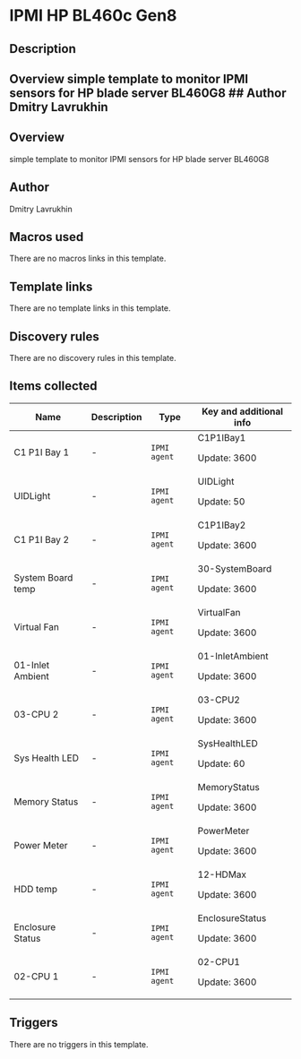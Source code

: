# IPMI HP BL460c Gen8

## Description

## Overview simple template to monitor IPMI sensors for HP blade server BL460G8 ## Author Dmitry Lavrukhin 

## Overview

simple template to monitor IPMI sensors for HP blade server BL460G8


 



## Author

Dmitry Lavrukhin

## Macros used

There are no macros links in this template.

## Template links

There are no template links in this template.

## Discovery rules

There are no discovery rules in this template.

## Items collected

|Name|Description|Type|Key and additional info|
|----|-----------|----|----|
|C1 P1I Bay 1|<p>-</p>|`IPMI agent`|C1P1IBay1<p>Update: 3600</p>|
|UIDLight|<p>-</p>|`IPMI agent`|UIDLight<p>Update: 50</p>|
|C1 P1I Bay 2|<p>-</p>|`IPMI agent`|C1P1IBay2<p>Update: 3600</p>|
|System Board temp|<p>-</p>|`IPMI agent`|30-SystemBoard<p>Update: 3600</p>|
|Virtual Fan|<p>-</p>|`IPMI agent`|VirtualFan<p>Update: 3600</p>|
|01-Inlet Ambient|<p>-</p>|`IPMI agent`|01-InletAmbient<p>Update: 3600</p>|
|03-CPU 2|<p>-</p>|`IPMI agent`|03-CPU2<p>Update: 3600</p>|
|Sys Health LED|<p>-</p>|`IPMI agent`|SysHealthLED<p>Update: 60</p>|
|Memory Status|<p>-</p>|`IPMI agent`|MemoryStatus<p>Update: 3600</p>|
|Power Meter|<p>-</p>|`IPMI agent`|PowerMeter<p>Update: 3600</p>|
|HDD temp|<p>-</p>|`IPMI agent`|12-HDMax<p>Update: 3600</p>|
|Enclosure Status|<p>-</p>|`IPMI agent`|EnclosureStatus<p>Update: 3600</p>|
|02-CPU 1|<p>-</p>|`IPMI agent`|02-CPU1<p>Update: 3600</p>|
## Triggers

There are no triggers in this template.

